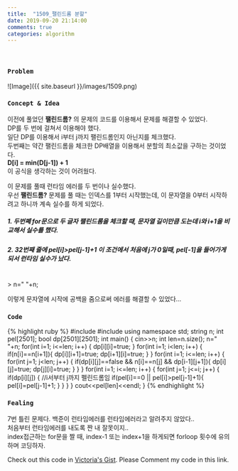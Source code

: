 ```yaml
---
title:  "1509_팰린드롬 분할"
date: 2019-09-20 21:14:00
comments: true
categories: algorithm
---
```


<br>

### `Problem`
![Image]({{ site.baseurl }}/images/1509.png)
<br>

### `Concept & Idea`
이전에 풀었던 **팰린드롬?** 의 문제의 코드를 이용해서 문제를 해결할 수 있었다.<br>
DP를 두 번에 걸쳐서 이용해야 했다.<br>
일단 DP를 이용해서 i부터 j까지 팰린드롬인지 아닌지를 체크했다.<br>
두번째는 약간 팰린드롬을 체크한 DP배열을 이용해서 분할의 최소값을 구하는 것이었다.<br>
**D[i] = min(D[j-1]) + 1**<br>
이 공식을 생각하는 것이 어려웠다.<br>

이 문제를 풀때 런타임 에러를 두 번이나 실수했다.<br>
우선 **팰린드롬?** 문제를 풀 때는 인덱스를 1부터 시작했는데, 이 문자열을 0부터 시작하려고 하니까 계속 실수를 하게 되었다. <br>
##### 1. 두번쩨 for문으로 두 글자 팰린드롬을 체크할 때, 문자열 길이만큼 도는데 i와 i+1을 비교해서  실수를 했다.
##### 2. 32번째 줄에 pel[i]>pel[j-1]+1 이 조건에서 처음에 j가 0일때, pel[-1]을 들어가게 되서 런타임 실수가 났다.
<br>
>     n=" "+n;

이렇게 문자열에 시작에 공백을 줌으로써 에러를 해결할 수 있었다...
<br>

### `Code`
{% highlight ruby %}
#include <iostream>
#include <string>
using namespace std;
string n;
int pel[2501];
bool dp[2501][2501];
int main() {
    cin>>n;
    int len=n.size();
    n=" "+n;
    for(int i=1; i<=len; i++) {
        dp[i][i]=true;
    }
    for(int i=1; i<len; i++) {
        if(n[i]==n[i+1]){
            dp[i][i+1]=true;
            dp[i+1][i]=true;
        }
    }
    for(int i=1; i<=len; i++) {
        for(int j=1; j<len; j++) {
            if(dp[i][j]==false && n[i]==n[j] && dp[i-1][j+1]){
                dp[i][j]=true;
                dp[j][i]=true;
            }
        }
    }
    for(int i=1; i<=len; i++) {
        for(int j=1; j<=i; j++) {
            if(dp[i][j]) {
                //i서부터 j까지 펠린드롬임
                if(pel[i]==0 || pel[i]>pel[j-1]+1){
                    pel[i]=pel[j-1]+1;
                }
            }
        }
    }
    cout<<pel[len]<<endl;
}
{% endhighlight %}
<br>

### `Fealing`
7번 틀린 문제다. 백준이 런타임에러를 런타임에러라고 알려주지 않았다..<br>
처음부터 런타임에러를 내도록 짠 내 잘못이지.. <br>
index접근하는 for문을 짤 때, index-1 또는 index+1을 하게되면 forloop 횟수에 유의하며 코딩하자.

Check out this code in [Victoria's Gist][Vic's gist]. Please Comment my code in this link.

[Vic's gist]: https://gist.github.com/victoriagjh/32f6c7eff05fa41ba78c392214762f37
[problem advice]: https://www.acmicpc.net/problem/15552
